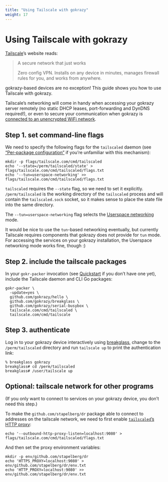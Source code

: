 ```yaml
---
title: "Using Tailscale with gokrazy"
weight: 17
---
```


# Using Tailscale with gokrazy

[Tailscale](https://tailscale.com/)’s website reads:

> A secure network that just works
>
> Zero config VPN. Installs on any device in minutes, manages firewall rules for you, and works from anywhere.

gokrazy-based devices are no exception! This guide shows you how to use
Tailscale with gokrazy.

Tailscale’s networking will come in handy when accessing your gokrazy server
remotely (no static DHCP leases, port-forwarding and DynDNS required!), or even
to secure your communication when gokrazy is [connected to an unencrypted WiFi
network](/userguide/unencrypted-wifi/).

## Step 1. set command-line flags

We need to specify the following flags for the `tailscaled` daemon (see
[“Per-package configuration”](/userguide/package-config) if you’re unfamiliar
with this mechanism):

```shell
mkdir -p flags/tailscale.com/cmd/tailscaled
echo '--state=/perm/tailscaled/state' > flags/tailscale.com/cmd/tailscaled/flags.txt
echo '--tun=userspace-networking' >> flags/tailscale.com/cmd/tailscaled/flags.txt
```

`tailscaled` requires the `--state` flag, so we need to set it
explicitly. `/perm/tailscaled` is the working directory of the `tailscaled`
process and will contain the `tailscaled.sock` socket, so it makes sense to
place the state file into the same directory.

The `--tun=userspace-networking` flag selects the [Userspace
networking](https://tailscale.com/kb/1112/userspace-networking/) mode.

It would be nice to use the `tun`-based networking eventually, but currently
Tailscale requires components that gokrazy does not provide for `tun` mode. For
accessing the services on your gokrazy installation, the Userspace networking
mode works fine, though :)

## Step 2. include the tailscale packages

In your `gokr-packer` invocation (see [Quickstart](/quickstart/) if you don’t
have one yet), include the Tailscale daemon and CLI Go packages:

```shell
gokr-packer \
  -update=yes \
  github.com/gokrazy/hello \
  github.com/gokrazy/breakglass \
  github.com/gokrazy/serial-busybox \
  tailscale.com/cmd/tailscaled \
  tailscale.com/cmd/tailscale
```

## Step 3. authenticate

Log in to your gokrazy device interactively using
[breakglass](https://github.com/gokrazy/breakglass), change to the
`/perm/tailscaled` directory and run `tailscale up` to print the authentication
link:

```shell
% breakglass gokrazy
breakglass# cd /perm/tailscaled
breakglass# /user/tailscale up
```

## Optional: tailscale network for other programs

(If you only want to connect to services on your gokrazy device, you don’t need
this step.)

To make the `github.com/stapelberg/dr` package able to connect to addresses on
the tailscale network, we need to first enable [`tailscaled`’s HTTP
proxy](https://tailscale.com/kb/1112/userspace-networking/#step-2-configure-your-application-to-use-socks5-or-http):

```shell
echo '--outbound-http-proxy-listen=localhost:9080' > flags/tailscale.com/cmd/tailscaled/flags.txt
```

And then set the proxy environment variables:

```shell
mkdir -p env/github.com/stapelberg/dr
echo 'HTTPS_PROXY=localhost:9080' > env/github.com/stapelberg/dr/env.txt
echo 'HTTP_PROXY=localhost:9080' >> env/github.com/stapelberg/dr/env.txt
```
